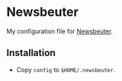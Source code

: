 Newsbeuter
==========

My configuration file for [Newsbeuter](http://newsbeuter.org/).

Installation
------------

* Copy `config` to `$HOME/.newsbeuter`.

